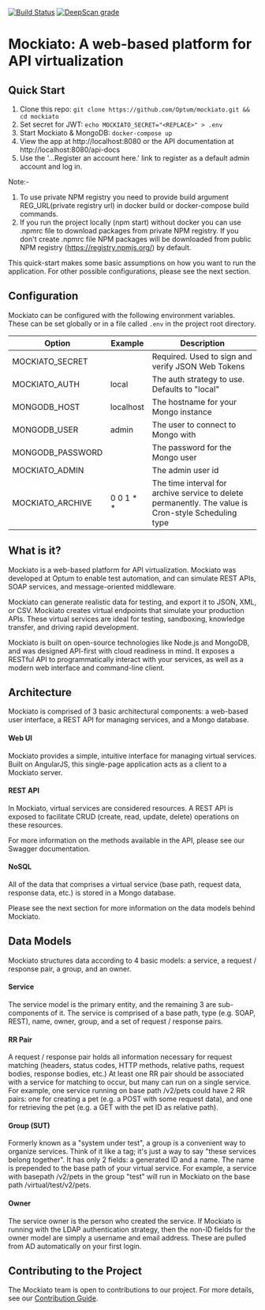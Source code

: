 [![Build Status](https://travis-ci.org/Optum/mockiato.svg?branch=master)](https://travis-ci.org/Optum/mockiato) [![DeepScan grade](https://deepscan.io/api/projects/2971/branches/22804/badge/grade.svg)](https://deepscan.io/dashboard#view=project&pid=2971&bid=22804)

# Mockiato: A web-based platform for API virtualization

## Quick Start

1. Clone this repo: `git clone https://github.com/Optum/mockiato.git && cd mockiato`
2. Set secret for JWT: `echo MOCKIATO_SECRET="<REPLACE>" > .env`
3. Start Mockiato & MongoDB: `docker-compose up`
4. View the app at http://localhost:8080 or the API documentation at http://localhost:8080/api-docs
5. Use the '...Register an account here.' link to register as a default admin account and log in.

Note:-
1. To use private NPM registry you need to provide build argument REG_URL(private registry url) in docker build or docker-compose build commands.
2. If you run the project locally (npm start) without docker you can use .npmrc file to download packages from private NPM registry. If you don't create .npmrc file NPM packages will be downloaded from public NPM registry (https://registry.npmjs.org/) by default.

This quick-start makes some basic assumptions on how you want to run the application. For other possible configurations, please see the next section.

## Configuration

Mockiato can be configured with the following environment variables. These can be set globally or in a file called `.env` in the project root directory.

| Option | Example | Description |
| ------ | ------------- | ----------- |
| MOCKIATO_SECRET | | Required. Used to sign and verify JSON Web Tokens |
| MOCKIATO_AUTH | local | The auth strategy to use. Defaults to "local" |
| MONGODB_HOST | localhost | The hostname for your Mongo instance |
| MONGODB_USER | admin | The user to connect to Mongo with |
| MONGODB_PASSWORD | | The password for the Mongo user |
| MOCKIATO_ADMIN | | The admin user id |
| MOCKIATO_ARCHIVE | 0 0 1 * * | The time interval for archive service to delete permanently. The value is Cron-style Scheduling type|


## What is it?

Mockiato is a web-based platform for API virtualization. Mockiato was developed at Optum to enable test automation, and can simulate REST APIs, SOAP services, and message-oriented middleware.

Mockiato can generate realistic data for testing, and export it to JSON, XML, or CSV. Mockiato creates virtual endpoints that simulate your production APIs. These virtual services are ideal for testing, sandboxing, knowledge transfer, and driving rapid development.

Mockiato is built on open-source technologies like Node.js and MongoDB, and was designed API-first with cloud readiness in mind. It exposes a RESTful API to programmatically interact with your services, as well as a modern web interface and command-line client.

## Architecture

Mockiato is comprised of 3 basic architectural components: a web-based user interface, a REST API for managing services, and a Mongo database.

#### Web UI

Mockiato provides a simple, intuitive interface for managing virtual services. Built on AngularJS, this single-page application acts as a client to a Mockiato server.

#### REST API

In Mockiato, virtual services are considered resources. A REST API is exposed to facilitate CRUD (create, read, update, delete) operations on these resources.

For more information on the methods available in the API, please see our Swagger documentation.

#### NoSQL

All of the data that comprises a virtual service (base path, request data, response data, etc.) is stored in a Mongo database.

Please see the next section for more information on the data models behind Mockiato.

## Data Models

Mockiato structures data according to 4 basic models: a service, a request / response pair, a group, and an owner.

#### Service

The service model is the primary entity, and the remaining 3 are sub-components of it. The service is comprised of a base path, type (e.g. SOAP, REST), name, owner, group, and a set of request / response pairs.

#### RR Pair

A request / response pair holds all information necessary for request matching (headers, status codes, HTTP methods, relative paths, request bodies, response bodies, etc.) At least one RR pair should be associated with a service for matching to occur, but many can run on a single service. For example, one service running on base path /v2/pets could have 2 RR pairs: one for creating a pet (e.g. a POST with some request data), and one for retrieving the pet (e.g. a GET with the pet ID as relative path).

#### Group (SUT)

Formerly known as a "system under test", a group is a convenient way to organize services. Think of it like a tag; it's just a way to say "these services belong together". It has only 2 fields: a generated ID and a name. The name is prepended to the base path of your virtual service. For example, a service with basepath /v2/pets in the group "test" will run in Mockiato on the base path /virtual/test/v2/pets.

#### Owner

The service owner is the person who created the service. If Mockiato is running with the LDAP authentication strategy, then the non-ID fields for the owner model are simply a username and email address. These are pulled from AD automatically on your first login.

## Contributing to the Project

The Mockiato team is open to contributions to our project. For more details, see our [Contribution Guide](docs/CONTRIBUTING.md).
